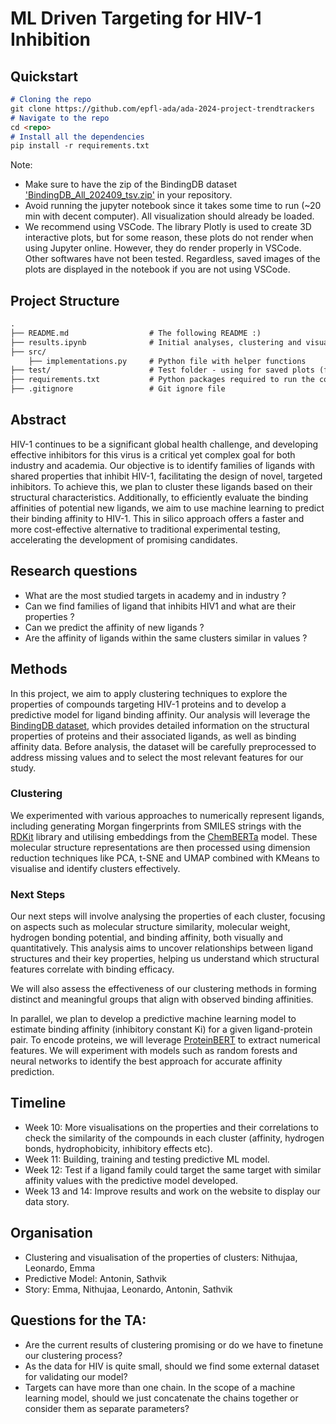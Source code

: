 # ML Driven Targeting for HIV-1 Inhibition

## Quickstart

```markdown
# Cloning the repo
git clone https://github.com/epfl-ada/ada-2024-project-trendtrackers
# Navigate to the repo
cd <repo>
# Install all the dependencies
pip install -r requirements.txt
```

Note:
- Make sure to have the zip of the BindingDB dataset ['BindingDB_All_202409_tsv.zip'](https://www.bindingdb.org/rwd/bind/chemsearch/marvin/SDFdownload.jsp?download_file=/bind/downloads/BindingDB_All_202409_tsv.zip) in your repository.
- Avoid running the jupyter notebook since it takes some time to run (~20 min with decent computer). All visualization should already be loaded.
- We recommend using VSCode. The library Plotly is used to create 3D interactive plots, but for some reason, these plots do not render when using Jupyter online. However, they do render properly in VSCode. Other softwares have not been tested. Regardless, saved images of the plots are displayed in the notebook if you are not using VSCode.

## Project Structure

```markdown
.
├── README.md                  # The following README :)
├── results.ipynb              # Initial analyses, clustering and visualisations
├── src/
    ├── implementations.py     # Python file with helper functions
├── test/                      # Test folder - using for saved plots (for now)
├── requirements.txt           # Python packages required to run the code
├── .gitignore                 # Git ignore file
```

## Abstract

HIV-1 continues to be a significant global health challenge, and developing effective inhibitors for this virus is a critical yet complex goal for both industry and academia. Our objective is to identify families of ligands with shared properties that inhibit HIV-1, facilitating the design of novel, targeted inhibitors. To achieve this, we plan to cluster these ligands based on their structural characteristics. Additionally, to efficiently evaluate the binding affinities of potential new ligands, we aim to use machine learning to predict their binding affinity to HIV-1. This in silico approach offers a faster and more cost-effective alternative to traditional experimental testing, accelerating the development of promising candidates.

## Research questions

- What are the most studied targets in academy and in industry ?
- Can we find families of ligand that inhibits HIV1 and what are their properties ?
- Can we predict the affinity of new ligands ?
- Are the affinity of ligands within the same clusters similar in values ?

## Methods

In this project, we aim to apply clustering techniques to explore the properties of compounds targeting HIV-1 proteins and to develop a predictive model for ligand binding affinity. Our analysis will leverage the [BindingDB dataset](https://www.bindingdb.org/rwd/bind/chemsearch/marvin/SDFdownload.jsp?download_file=/bind/downloads/BindingDB_All_202411_tsv.zip), which provides detailed information on the structural properties of proteins and their associated ligands, as well as binding affinity data. Before analysis, the dataset will be carefully preprocessed to address missing values and to select the most relevant features for our study.

### Clustering

We experimented with various approaches to numerically represent ligands, including generating Morgan fingerprints from SMILES strings with the [RDKit](https://www.rdkit.org/) library and utilising embeddings from the [ChemBERTa](https://huggingface.co/seyonec/ChemBERTa-zinc-base-v1) model. These molecular structure representations are then processed using dimension reduction techniques like PCA, t-SNE and UMAP combined with KMeans to visualise and identify clusters effectively. 

### Next Steps

Our next steps will involve analysing the properties of each cluster, focusing on aspects such as molecular structure similarity, molecular weight, hydrogen bonding potential, and binding affinity, both visually and quantitatively. This analysis aims to uncover relationships between ligand structures and their key properties, helping us understand which structural features correlate with binding efficacy.

We will also assess the effectiveness of our clustering methods in forming distinct and meaningful groups that align with observed binding affinities.

In parallel, we plan to develop a predictive machine learning model to estimate binding affinity (inhibitory constant Ki) for a given ligand-protein pair. To encode proteins, we will leverage [ProteinBERT](https://github.com/nadavbra/protein_bert) to extract numerical features. We will experiment with models such as random forests and neural networks to identify the best approach for accurate affinity prediction.

## Timeline

- Week 10: More visualisations on the properties and their correlations to check the similarity of the compounds in each cluster (affinity, hydrogen bonds, hydrophobicity, inhibitory effects etc).
- Week 11: Building, training and testing predictive ML model.
- Week 12: Test if a ligand family could target the same target with similar affinity values with the predictive model developed.
- Week 13 and 14: Improve results and work on the website to display our data story.

## Organisation

- Clustering and visualisation of the properties of clusters: Nithujaa, Leonardo, Emma
- Predictive Model: Antonin, Sathvik
- Story: Emma, Nithujaa, Leonardo, Antonin, Sathvik

## Questions for the TA:

- Are the current results of clustering promising or do we have to finetune our clustering process?
- As the data for HIV is quite small, should we find some external dataset for validating our model?
- Targets can have more than one chain. In the scope of a machine learning model, should we just concatenate the chains together or consider them as separate parameters?
